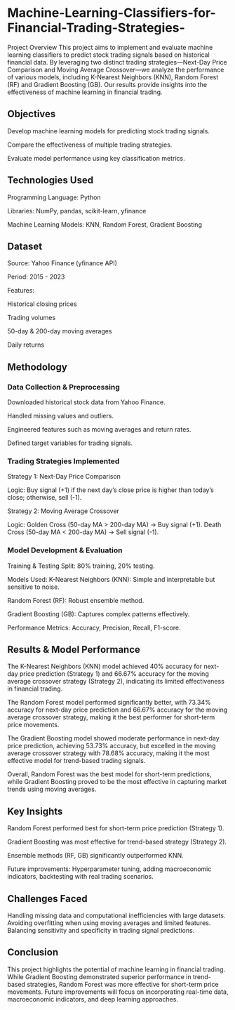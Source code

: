 # Machine-Learning-Classifiers-for-Financial-Trading-Strategies-
Project Overview
This project aims to implement and evaluate machine learning classifiers to predict stock trading signals based on historical financial data. By leveraging two distinct trading strategies—Next-Day Price Comparison and Moving Average Crossover—we analyze the performance of various models, including K-Nearest Neighbors (KNN), Random Forest (RF) and Gradient Boosting (GB). Our results provide insights into the effectiveness of machine learning in financial trading.

## Objectives
Develop machine learning models for predicting stock trading signals.

Compare the effectiveness of multiple trading strategies.

Evaluate model performance using key classification metrics. 

## Technologies Used
Programming Language: Python

Libraries: NumPy, pandas, scikit-learn, yfinance

Machine Learning Models: KNN, Random Forest, Gradient Boosting

## Dataset
Source: Yahoo Finance (yfinance API)

Period: 2015 - 2023

Features:

Historical closing prices

Trading volumes

50-day & 200-day moving averages

Daily returns

## Methodology
### Data Collection & Preprocessing

Downloaded historical stock data from Yahoo Finance.

Handled missing values and outliers.

Engineered features such as moving averages and return rates.

Defined target variables for trading signals.

### Trading Strategies Implemented

Strategy 1: Next-Day Price Comparison
   
Logic: Buy signal (+1) if the next day’s close price is higher than today’s close; otherwise, 
sell (-1).

Strategy 2: Moving Average Crossover

Logic: Golden Cross (50-day MA > 200-day MA) → Buy signal (+1).
      Death Cross (50-day MA < 200-day MA) → Sell signal (-1).

### Model Development & Evaluation

Training & Testing Split: 80% training, 20% testing.

Models Used:
K-Nearest Neighbors (KNN): Simple and interpretable but sensitive to noise.

Random Forest (RF): Robust ensemble method.

Gradient Boosting (GB): Captures complex patterns effectively.

Performance Metrics: Accuracy, Precision, Recall, F1-score.

## Results & Model Performance
The K-Nearest Neighbors (KNN) model achieved 40% accuracy for next-day price prediction (Strategy 1) and 66.67% accuracy for the moving average crossover strategy (Strategy 2), indicating its limited effectiveness in financial trading.

The Random Forest model performed significantly better, with 73.34% accuracy for next-day price prediction and 66.67% accuracy for the moving average crossover strategy, making it the best performer for short-term price movements.

The Gradient Boosting model showed moderate performance in next-day price prediction, achieving 53.73% accuracy, but excelled in the moving average crossover strategy with 78.68% accuracy, making it the most effective model for trend-based trading signals.

Overall, Random Forest was the best model for short-term predictions, while Gradient Boosting proved to be the most effective in capturing market trends using moving averages.

## Key Insights
Random Forest performed best for short-term price prediction (Strategy 1).

Gradient Boosting was most effective for trend-based strategy (Strategy 2).

Ensemble methods (RF, GB) significantly outperformed KNN.

Future improvements: Hyperparameter tuning, adding macroeconomic indicators, backtesting with real trading scenarios.

## Challenges Faced
Handling missing data and computational inefficiencies with large datasets.
Avoiding overfitting when using moving averages and limited features.
Balancing sensitivity and specificity in trading signal predictions.

## Conclusion
This project highlights the potential of machine learning in financial trading. While Gradient Boosting demonstrated superior performance in trend-based strategies, Random Forest was more effective for short-term price movements. Future improvements will focus on incorporating real-time data, macroeconomic indicators, and deep learning approaches.
